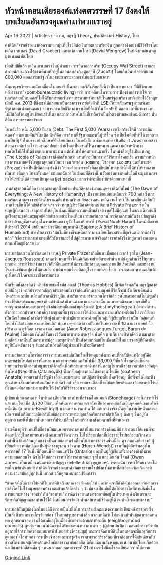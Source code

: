 # หัวหน้าคอนเดียรองค์แห่งศตวรรษที่ 17 ยังคงให้บทเรียนอันทรงคุณค่าแก่พวกเราอยู่

Apr 16, 2022 | Articles บทความ, ทฤษฎี Theory, ประวัติศาสตร์ History, ไทย





คำติฉินวิจารณ์ของเขาต่อความหมกมุ่นที่ยุโรปมีต่อเงินทองและทรัพย์สิน ถูกกล่าวถึงอย่างมีชีวิตชีวาโดยเดวิด เกรเบอร์ (David Graeber) และเดวิด เวนโกรว์ (David Wengrow) ในปณิธานอันหาญมุ่งแห่งอนาธิปไตย

เมื่อสิบปีที่แล้ว เดวิด เกรเบอร์ เป็นผู้นำขบวนการยึดวอลล์สตรีท (Occupy Wall Street) เขาและสหายนักประท้วงได้กางเต๊นท์พักอยู่ในสวนสาธารณะซูคอทที (Zucotti) โดยเก็บเงินบริจาคจำนวน 800,000 ดอลลาร์สหรัฐไว้ในถุงขยะเพราะพวกเขาไม่ยอมรับธนาคาร

นักมานุษยวิทยาและนักเคลื่อนไหวอนาธิปไตยชาวอเมริกันเรียกสิ่งนี้ว่าเป็นการทดลอง ‘วิถีชีวิตแบบหลังราชการ’ (post-bureaucratic living) ทว่า การเคลื่อนไหวทางการเมืองดังกล่าวทำให้เกรเบอร์กลายเป็นบุคคลที่ไม่ได้รับการยอมรับจากบรรดามหาวิทยาลัยในสหรัฐอเมริกา เขาจึงย้ายไปอังกฤษเมื่อปี ค.ศ. 2013 ที่ซึ่งเขาได้กลายมาเป็นศาสตราจารย์เต็มตัวที่ LSE (วิทยาลัยเศรษฐศาสตร์และรัฐศาสตร์แห่งลอนดอน) จวบจนการเสียชีวิตของเขาเมื่อปีที่แล้วในวัย 59 ปี ตลอดเวลาที่ผ่านมา เขาใฝ่ฝันถึงสังคมยูโทเปียอนาธิปไตย และกล่าวโทษในสิ่งที่เขาถือว่าเป็นขั้วตรงข้ามของสังคมดังกล่าว นั่นก็คือ อารยธรรมตะวันตก

ในหนังสือ หนี้: 5,000 ปีแรก (Debt: The First 5,000 Years) เขาเรียกร้องให้มี ‘การเฉลิมฉลอง’ ตามแบบคัมภีร์ไบเบิล นั่นก็คือ การล้างหนี้รัฐบาลและหนี้ผู้บริโภค ซึ่งเป็นไอเดียที่ทำให้เขากลายมาเป็นที่รู้จักในบรรดานักศึกษาที่ร่ำเรียนกับเขา ในหนังสือ อาชีพเฮงซวย (Bullshit Jobs) เขากล่าวด้วยความคับข้องใจว่า งานคอปกขาวส่วนใหญ่เป็นงานที่ไร้ความหมาย และความก้าวหน้าทางเทคโนโลยีก็ไม่ได้ช่วยแบ่งเบาภาระงาน แต่กลับทำให้คนทำงานมากขึ้น ในหนังสือ ยูโธเปียแห่งกฎ (The Utopia of Rules) เขาตั้งข้อสังเกตว่า แทนที่จะเป็นการหาวิธีรักษาโรคมะเร็ง ความก้าวหน้าทางการแพทย์ครั้งใหญ่ล่าสุดกลับเป็นยา เช่น ริทาลิน (Ritalin), โซลอฟท์ (Zoloft) และโปรแซค (Prozac) ซึ่งเป็นสิ่งที่คอยการันตีว่า ‘ความต้องการระดับมืออาชีพอันใหม่เหล่านี้ไม่ได้ทำให้เรากลายเป็นบ้า สติแตก ไปซะทั้งหมด’ เขาบอกฉันว่า ในสังคมที่ดีกว่านี้ นวัตกรรมทางเทคโนโลยีจะมุ่งเน้นการทำให้เราบินได้ด้วยยานบินบุคคล (jet packs) มากกว่าที่จะเลี้ยงไข้เราด้วยยาเหล่านี้

งานล่าสุดตอนนี้ก็คือ รุ่งอรุณของทุกสิ่งอย่าง: ประวัติศาสตร์มวลมนุษยชาติฉบับใหม่ (The Dawn of Everything: A New History of Humanity) เป็นงานเขียนอ่านเพลินกว่า 700 หน้า ซึ่งเกรเบอร์และศาสตราจารย์ด้านโบราณคดีแห่งมหาวิทยาลัยลอนดอน เดวิด เวนโกรว์ ใช้เวลาเขียนถึงสิบปี งานเขียนชิ้นนี้โต้กลับสิ่งที่อาจเรียกว่า ทฤษฎีประวัติศาสตร์มนุษย์แบบ Private Frazer ซึ่งเป็นทฤษฎีที่เสนอว่า เราถูกสาปให้อยู่ในสังคมที่มีแต่ความเหลื่อมล้ำ ทำงานที่ไม่มีคุณค่า ในขณะเดียวกันก็ขูดรีดธรรมชาติและมนุษย์ด้วยกันเองอย่างโหดเหี้ยม เกรเบอร์และเวนโกรว์คาดการณ์กันว่า ปรัชญาดังกล่าวปรากฏชัดเจนที่สุดในงานเขียนของ ยูวัล โนอาห์ ฮารารี (Yuval Noah Harari) ในหนังสือขายดีประจำปี 2014 เซเปียนส์: ประวัติย่อมนุษยชาติ (Sapiens: A Brief History of Humankind) ฮารารีกล่าวว่า “มันไม่มีทางที่จะหนีออกจากระเบียบโครงสร้างที่ถูกจินตนาการเอาไว้แล้ว” ‘เมื่อเราทำลายกำแพงที่กักขังเราและวิ่งไปสู่อิสรภาพ แท้จริงแล้ว เรากำลังวิ่งเข้าสู่ลานวิ่งของแดนกักขังที่ใหญ่ยิ่งกว่าเดิม’

เกรเบอร์และเวนโกรว์เสนอว่า ทฤษฎี Private Frazer เกิดขึ้นมาเมื่อฌอง ฌากส์ รุสโซ (Jean-Jacques Rousseau) เสนอว่า มนุษย์ไม่ได้แค่เกิดมาอย่างอิสระเท่านั้น แต่ยังถูกล่ามโซ่ไว้ทุกหนทุกแห่ง การทำไร่นาล่ามเราไว้กับที่ดินและทำให้กรรมสิทธิ์ส่วนบุคคลกลายเป็นเรื่องปกติ และแรงงานโรงงานก็ขันตะปูควงให้แน่นยิ่งกว่าเดิม ตอนนี้เราติดอยู่ในระบบที่เราเชื่อว่า การสะสมอาหารและสินค้าอุปโภคบริโภคจะนำมาซึ่งอารยธรรม

นักเขียนทั้งสองคิดว่า คำอธิบายของโธมัส ฮอบส์ (Thomas Hobbes) ก็เพ้อเจ้อพอกัน ทฤษฎีของฮอบส์มีอยู่ว่า หากปราศจากสัญญาประชาคมที่มาจำกัดเสรีภาพของมนุษย์ ชีวิตก็จะน่ารังเกียจเดียดฉัน โหดร้าย และสั้นเหมือนกับวลาดิมีร์ ปูติน สำหรับเกรเบอร์และเวนโกรว์แล้ว รุสโซและฮอบส์ไม่ได้พูดถึงประวัติศาสตร์ของมนุษยชาติ แต่กำลังเล่านิทานต่างหาก และกระนั้นเอง มายาคติของพวกเขาก็เป็นรากฐานของสังคมแห่งการรู้แจ้งอันมีเหตุมีผลหลังยุคเรื่องเล่า (post-mythological) อิงตามนิทานดังกล่าว หากปราศจากทำสัญชาตญาณพื้นฐานของเราให้เชื่องและการสละเสรีภาพตั้งต้นไป เราก็ยังคงเป็นนักเก็บของป่าล่าสัตว์ที่ยังนุ่งผ้าขาวม้าตัวเดียวและอาศัยอยู่ในกลุ่มที่ผู้เขียนเรียกว่าเป็น ‘กลุ่มคนที่โดยทั่วไปแล้วมีลักษณะเหมือนลิง’ นักเศรษฐศาสตร์ชาวฝรั่งเศสในศตวรรษที่ 18 นามว่า แอนน์ โรเบิร์ต ฌาค ตูร์ก็อต บารอน เดอ โลลเนอ (Anne Robert Jacques Turgot, Baron de l’Aulne) ได้คิดค้นบันไดสี่ขั้นแห่งวิวัฒนาการทางเศรษฐกิจ นั่นคือ การเก็บของป่าล่าสัตว์ ตามมาด้วยปศุสัตว์ จากนั้นเป็นการเพาะปลูก และสุดท้ายก็เป็นสังคมพาณิชย์ในเมืองสมัยใหม่ บรรดาผู้ที่ยังคงติดอยู่ที่บันไดขั้นล่าง ๆ อันแสนป่าเถื่อนก็คือผู้พ่ายแพ้ในประวัติศาสตร์

เกรเบอร์และเวนโกรว์กล่าวว่า การเสนอเช่นนี้เป็นเรื่องไร้เหตุผลทั้งเพล คนที่กำลังติดแหง็กอยู่ก็คือมนุษย์สมัยใหม่อย่างเรานี่แหละ พวกเขาพาเราย้อนกลับไปเมื่อ 30,000 ปีที่แล้วในยุคน้ำแข็งและทบทวนประวัติศาสตร์มนุษยชาติอีกครั้งเพื่อทำลายมายาคติเหล่านี้ ลองดูในกรณีของชาว​ชาทัลเฮอยึค​ยุค​หินใหม่ (Neolithic Çatalhöyük) ซึ่ง​อาศัย​อยู่ทาง​ตอน​ใต้​ของ​อนาโตเลีย (southern Anatolia) พวกเขาทำไร่ธัญพืช เลี้ยงแกะและแพะ แต่ปฏิเสธที่จะเลี้ยงโคหรือหมู เพื่อที่จะได้ไม่ละทิ้งคุณค่าทางสังคมที่มาพร้อมกับการล่าสัตว์ กล่าวคือ พวกเขาเลือกที่จะไม่ลดเกียรติตนเองด้วยการทำไร่นาทั้งหมดแต่ผสมผสานและปรับให้เข้ากับวิถีชีวิตของพวกเขาเอง

ผู้เขียนทั้งสองเสนอว่า ในทำนองเดียวกัน ชาวบ้านที่สร้างสโตนเฮนจ์ (Stonehenge) ละทิ้งการทำไร่นาแบบยุโรปเมื่อ 3,300 ปีก่อน เพื่อหันมารวบรวมเฮเซลนัทเป็นอาหารหลักอันเป็นอุดมคติแบบเบร็กซิตดั้งเดิม (a proto-Brexit idyll) พวกเขาสามารถทำนาได้ แต่เอาเข้าจริง มันดูเป็นงานที่หนักและน่าเบื่อ จากนั้นก็มีชาวแคลิฟอร์เนียที่ต้องทำการเพาะปลูกเล็กหรือการล่าสัตว์เล็ก ๆ น้อย ๆ ขึ้นอยู่กับฤดูกาล และยิ่งไปกว่านั้นพวกเขาก็ปรับเปลี่ยนโครงสร้างทางสังคมตามสิ่งที่ตนเองทำ

ประเด็นอยู่ที่ว่า คนที่ได้ชื่อว่าเป็นมนุษย์บรรพกาลเหล่านี้สามารถสร้างสังคมที่น่าปรารถนาได้แทนที่จะติดแหง็กอยู่ในสายพานทางสังคมแบบวิวัฒนาการ ไม่ใช่เรื่องแปลกที่เมื่อชาวยุโรปมาถึงอเมริกา คนเหล่านี้ที่เข้ามาล้วนถูกมองว่าเป็นทาสและคนป่าเถื่อนในสายตาของชนพื้นเมือง ดูจากคอนเดียรองค์ ผู้เปี่ยมด้วยวาทศิลป์และเป็นผู้นำของฮูรอน-เว็นดาท (Huron-Wendat) เขาเป็นผู้มีอิทธิพลสูงในศตวรรษที่ 17 ในพื้นที่ที่ตอนนี้คือออนแทรีโอ (Ontario) และเป็นผู้ที่ผู้เขียนทั้งสองอ้างอิงถึงด้วยความสนอกสนใจ ฉันไม่ได้บอกว่า เขาทำให้การอ่านฮอบส์ รุสโซ และ โอเว่น โจนส์ (Owen Jones) เป็นเหมือนคนแคระทางปัญญา (intellectual pygmies) เพราะนั่นอาจทำให้คนแคระไม่พอใจ แต่แน่นอนว่า คำติฉินวิจารณ์ของเขาต่อวัฒนธรรมยุโรปยังคงให้ภาพที่ละเอียดแจ่มแจ้งและมีความร่วมสมัยอยู่ทุกวันนี้ เขากล่าวกับคู่สนทนาชาวฝรั่งเศสว่า

“ข้าพเจ้าได้ใช้เวลาไปหกปีในการพินิจถึงสภาพของสังคมยุโรป และข้าพเจ้าก็ยังคิดไม่ออกเลยว่าพวกเขาทำสิ่งใดที่ไม่ไร้มนุษยธรรมบ้าง และข้าพเจ้าคิดจริง ๆ ว่า มันจะเป็นเช่นนี้ต่อไปตราบใดที่ท่านยึดมั่นในการแยกระหว่าง ‘ของข้า’ กับ ‘ของท่าน’ การคิดว่า ท่านสามารถอาศัยอยู่ในประเทศแห่งเงินตราและรักษาจิตวิญญาณของท่านไว้ได้ ก็เสมือนการคิดว่า ท่านสามารถมีชีวิตอยู่ได้ ณ ก้นบึ้งของทะเลสาบ”

เกรเบอร์เป็นผู้มองโลกในแง่ดีถึงความเป็นไปได้ในการสร้างสังคมแห่งความเท่าเทียมหลังราชการ ซึ่งเป็นสิ่งที่เขาและเวนโกรว์ยกย่องไว้ในบทสรุปของหนังสือ พวกเขาคิดว่า ไม่แน่ถ้าเผ่าพันธุ์ของเราอดทนพอ ลูกหลานของเราจะได้อาศัยอยู่ในเมืองที่ปกครองด้วยสภาท้องถิ่น (neighbourhood councils) ผู้หญิงจำนวนไม่น้อยจะได้รับตำแหน่งทางการต่าง ๆ (ผู้เขียนบันทึกว่า คอนเดียรองค์อาศัยอยู่ภายใต้การปกครองแบบมาตาธิปไตยอย่างมีความสุข) และการจัดการที่ดินในอนาคตจะขึ้นอยู่กับการดูแลเอาใจใส่มากกว่าการเป็นเจ้าของและการขูดรีด เราสามารถสร้างสังคมที่เราต้องการได้เช่นเดียวกับชาวสโตนเฮนจ์ผู้เกียจคร้านหรือนักล่าชาวชาทัลเฮอยึค นี่คือปณิธานอันหาญมุ่งแห่งอนาธิปไตย เจือด้วยน้ำเสียงมาร์กซิสต์เล็ก ๆ : คนนอกคอกยุคศตวรรษที่ 21 อย่างเราไม่มีอะไรจะเสียนอกจากโซ่ตรวน



[Original Link](https://www.dindeng.com/kondiaronk/)